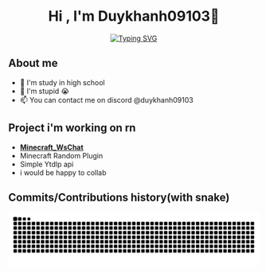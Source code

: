 <div align="center">
  <h1>Hi , I'm Duykhanh09103👋 </h1>
<a href="https://git.io/typing-svg"><img src="https://readme-typing-svg.demolab.com?font=Fira+Code&pause=1000&center=true&vCenter=true&random=false&width=435&lines=Beginner+progammer;Currently+not+doing+anything;Thanks+for+visiting+my+profile;Cerifited+stupid" alt="Typing SVG" /></a>
</div>

## About me
- 🏫 I'm study in high school
- 🌱 I'm stupid 😭
- 📫 You can contact me on discord @duykhanh09103
## Project i'm working on rn
 - [**Minecraft_WsChat**](https://github.com/duykhanh09103/Minecraft_wsChat)
 - Minecraft Random Plugin
 - Simple Ytdlp api 
 - i would be happy to collab 
 
## Commits/Contributions  history(with snake)
<picture>
  <source media="(prefers-color-scheme: dark)" srcset="https://raw.githubusercontent.com/duykhanh09103/duykhanh09103/output/github-contribution-grid-snake-dark.svg">
  <source media="(prefers-color-scheme: light)" srcset="https://raw.githubusercontent.com/duykhanh09103/duykhanh09103/output/github-contribution-grid-snake.svg">
  <img alt="github contribution grid snake animation" src="https://raw.githubusercontent.com/duykhanh09103/duykhanh09103/output/github-contribution-grid-snake.svg">
</picture>

